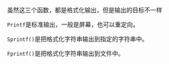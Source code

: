 虽然这三个函数，都是格式化输出，但是输出的目标不一样

`Printf`是标准输出，一般是屏幕，也可以重定向。 

`Sprintf()`是把格式化字符串输出到指定的字符串中。

`Fprintf()`是把格式化字符串输出到文件中。